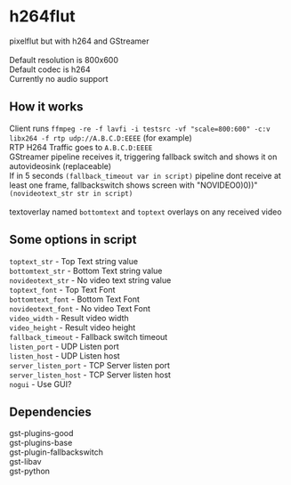# h264flut

pixelflut but with h264 and GStreamer<br><br>
Default resolution is 800x600<br>
Default codec is h264<br>
Currently no audio support
<br>

## How it works<br>

Client runs `ffmpeg -re -f lavfi -i testsrc -vf "scale=800:600" -c:v libx264 -f rtp udp://A.B.C.D:EEEE` (for example)<br>
RTP H264 Traffic goes to `A.B.C.D:EEEE`<br>
GStreamer pipeline receives it, triggering fallback switch and shows it on autovideosink (replaceable)<br>
If in 5 seconds `(fallback_timeout var in script)` pipeline dont receive at least one frame, fallbackswitch shows screen with "NOVIDEO0)0))" `(novideotext_str str in script)`<br><br>
textoverlay named `bottomtext` and `toptext` overlays on any received video
<br>

## Some options in script
`toptext_str` - Top Text string value
<br>`bottomtext_str` - Bottom Text string value
<br>`novideotext_str` - No video text string value
<br>`toptext_font` - Top Text Font
<br>`bottomtext_font` - Bottom Text Font
<br>`novideotext_font` - No video Text Font
<br>`video_width` - Result video width
<br>`video_height` - Result video height
<br>`fallback_timeout` - Fallback switch timeout
<br>`listen_port` - UDP Listen port
<br>`listen_host` - UDP Listen host
<br>`server_listen_port` - TCP Server listen port
<br>`server_listen_host` - TCP Server listen host
<br>`nogui` - Use GUI?

## Dependencies

gst-plugins-good<br>
gst-plugins-base<br>
gst-plugin-fallbackswitch<br>
gst-libav<br>
gst-python
